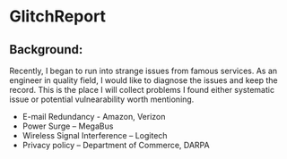 # GlitchReport
## Background:
Recently, I began to run into strange issues from famous services.
As an engineer in quality field, I would like to diagnose the issues and keep the record.
This is the place I will collect problems I found either systematic issue or potential vulnearability worth mentioning.

* E-mail Redundancy - Amazon, Verizon
* Power Surge – MegaBus
* Wireless Signal Interference – Logitech
* Privacy policy – Department of Commerce, DARPA
